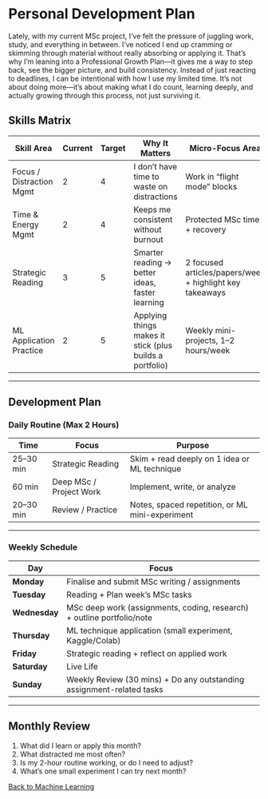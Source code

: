 # Personal Development Plan

Lately, with my current MSc project, I’ve felt the pressure of juggling work, study, and everything in between. I’ve noticed I end up cramming or skimming through material without really absorbing or applying it. That’s why I’m leaning into a Professional Growth Plan—it gives me a way to step back, see the bigger picture, and build consistency. Instead of just reacting to deadlines, I can be intentional with how I use my limited time. It’s not about doing more—it’s about making what I do count, learning deeply, and actually growing through this process, not just surviving it.

## Skills Matrix

| Skill Area               | Current | Target | Why It Matters                                             | Micro-Focus Area                                     |
|--------------------------|---------|--------|------------------------------------------------------------|------------------------------------------------------|
| Focus / Distraction Mgmt | 2       | 4      | I don’t have time to waste on distractions               | Work in “flight mode” blocks                         |
| Time & Energy Mgmt       | 2       | 4      | Keeps me consistent without burnout                       | Protected MSc time + recovery                        |
| Strategic Reading        | 3       | 5      | Smarter reading → better ideas, faster learning            | 2 focused articles/papers/week + highlight key takeaways |
| ML Application Practice  | 2       | 5      | Applying things makes it stick (plus builds a portfolio)| Weekly mini-projects, 1–2 hours/week                |

---

## Development Plan

### Daily Routine (Max 2 Hours)

| Time       | Focus                  | Purpose                                              |
|------------|------------------------|------------------------------------------------------|
| 25–30 min  | Strategic Reading      | Skim + read deeply on 1 idea or ML technique         |
| 60 min     | Deep MSc / Project Work| Implement, write, or analyze                         |
| 20–30 min  | Review / Practice      | Notes, spaced repetition, or ML mini-experiment      |

---

### Weekly Schedule

| **Day**       | **Focus**                                                    |
|---------------|--------------------------------------------------------------|
| **Monday**    | Finalise and submit MSc writing / assignments                |
| **Tuesday**   | Reading + Plan week’s MSc tasks                             |
| **Wednesday** | MSc deep work (assignments, coding, research) + outline portfolio/note |
| **Thursday**  | ML technique application (small experiment, Kaggle/Colab)   |
| **Friday**    | Strategic reading + reflect on applied work                 |
| **Saturday**  | Live Life    |
| **Sunday**    | Weekly Review (30 mins) + Do any outstanding assignment-related tasks |


---

## Monthly Review

1. What did I learn or apply this month?  
2. What distracted me most often?  
3. Is my 2-hour routine working, or do I need to adjust?  
4. What’s one small experiment I can try next month?


[Back to Machine Learning](/machine_learning/)



<div id="hamburgerMenu">
  <!-- Hidden radio buttons for toggle logic -->
  <input type="radio" name="menu" id="menuOpen" />
  <input type="radio" name="menu" id="menuClose" checked />

  <!-- Label acts as toggle button -->
  <label for="menuOpen" id="menuButton">&#9776; <span>MENU</span></label>

  <!-- Menu items -->
  <nav id="menuLinks">
    <label for="menuClose"><a href="/">Home</a></label>
    <label for="menuClose"><a href="/machine_learning/">Machine Learning</a></label>
    <label for="menuClose"><a href="/pdp/">Professional Development Plan</a></label>
  </nav>
</div>

<style>
  #hamburgerMenu {
    position: fixed;
    top: 20px;
    right: 20px;
    z-index: 1000;
    font-family: Arial, sans-serif;
  }

  input[type="radio"] {
    display: none;
  }

  #menuButton {
    background: #333;
    color: white;
    padding: 10px 15px;
    border-radius: 5px;
    display: inline-block;
    cursor: pointer;
    user-select: none;
    font-weight: bold;
  }

  #menuButton span {
    margin-left: 8px;
  }

  #menuLinks {
    max-height: 0;
    overflow: hidden;
    transition: max-height 0.3s ease-out;
    background: #333;
    margin-top: 10px;
    border-radius: 5px;
    box-shadow: 0 0 10px rgba(0,0,0,0.1);
  }

  #menuLinks label {
    display: block;
  }

  #menuLinks a {
    display: block;
    padding: 10px 15px;
    text-decoration: none;
    color: white;
  }

  #menuLinks a:hover {
    background-color: rgb(90, 91, 97);
  }

  /* Show menu if "open" is checked */
  #menuOpen:checked ~ #menuLinks {
    max-height: 500px;
  }

  /* Hide menu when closed */
  #menuClose:checked ~ #menuLinks {
    max-height: 0;
  }

  /* Hide on wider screens */
  @media (min-width: 768px) {
    #hamburgerMenu {
      display: none;
    }
  }
</style>